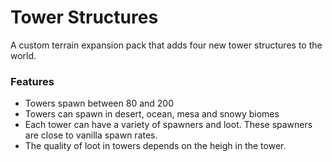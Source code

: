 # Tower Structures<!--$headerTitle--><!--$pmc:delete-->

A custom terrain expansion pack that adds four new tower structures to the world. <!--$pmc:headerSize-->

### Features
- Towers spawn between 80 and 200
- Towers can spawn in desert, ocean, mesa and snowy biomes
- Each tower can have a variety of spawners and loot. These spawners are close to vanilla spawn rates.
- The quality of loot in towers depends on the heigh in the tower.
